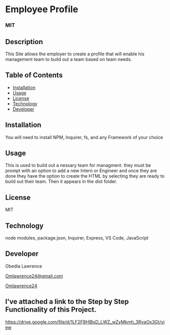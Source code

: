 # Employee Profile
  ### MIT
  
  ## Description
  This Site allows the  employer to create a profile that will enable his management team to build out a team based on team needs.
 
  ## Table of Contents
 * [Installation](#installation)
 * [Usage](#usage)
 * [License](#license)
 * [Technology](#technology)
 * [Developer](#Developer)

  ## Installation
  You will need to install NPM, Inquirer, fs, and any Framework of your choice

  ## Usage
  This is used to build out a nessary team for managment. they must be prompt with an option to add a new Intern or Engineer and once they are done they have the option to create the HTML by selecting they are ready to build out their team. Then it appears in the dist folder.

  ## License
  MIT

  ## Technology
  node modules, package.json, Inquirer, Express, VS Code, JavaScript

  ## Developer
  Obedia Lawrence
  
  Omlawrence24@gmail.com
  
  [Omlawrence24](https://github.com/Omlawrence24) 
 

  ## I've attached a link to the Step by Step Functionality of this Project.
  https://drive.google.com/file/d/1LF2F8HlBsD_LWZ_wZyMkmh_3RvaOx3Gt/view
